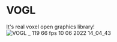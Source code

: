 # VOGL
It's real voxel open graphics library! 
![VOGL _ 119 66 fps 10 06 2022 14_04_43](https://user-images.githubusercontent.com/85260208/173054956-a5b910fd-1b9b-4526-91eb-5322084c2f9e.png)
